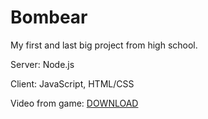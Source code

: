 # Bombear

My first and last big project from high school.

Server: Node.js

Client: JavaScript, HTML/CSS

Video from game: [DOWNLOAD](https://raw.githubusercontent.com/benkosa/Bombear/master/sample_video_of_game.mp4)
